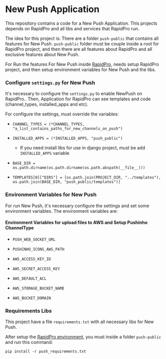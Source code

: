 # New Push Application

This repository contains a code for a New Push Application. This projects depends on RapidPro and all libs and services that RapidPro run.  

The idea for this project is: There are a folder `push-public` that contains all features for New Push. `push-public` folder must be couple inside a root for RapidPro project, and then there are all features about RapidPro and all exclusive features about New Push.

For Run the features For New Push inside [RapidPro](http://rapidpro.github.io/rapidpro/docs/), needs setup RapidPro project, and then setup environment variables for New Push and the libs.

### Configure `settings.py` for New Push

It's necessary to configure the `settings.py` to enable NewPush on RapidPro.. Then, Application for RapidPro can see templates and code (channel_types, installed_apps and etc).  

For configure the settings, must override the variables:

* `CHANNEL_TYPES = (*CHANNEL_TYPES, "a_list_contains_paths_for_new_channels_on_push")`

* `INSTALLED_APPS = (*INSTALLED_APPS, "push_public")`
	- If you need install libs for use in django project, must be add `INSTALLED_APPS` variable

* `BASE_DIR = os.path.dirname(os.path.dirname(os.path.abspath(__file__)))`

* `TEMPLATES[0]["DIRS"] = [os.path.join(PROJECT_DIR, "../templates"), os.path.join(BASE_DIR, "push_public/templates")]`

### Environment Variables for New Push

For run New Push, it's necessary configure the settings and set some environment variables. The environment variables are:

#### Environment Variables for upload files to AWS and Setup Pushinho ChannelType

* `PUSH_WEB_SOCKET_URL`

* `PUSHINHO_ICONS_AWS_PATH`

* `AWS_ACCESS_KEY_ID`

* `AWS_SECRET_ACCESS_KEY`

* `AWS_DEFAULT_ACL`

* `AWS_STORAGE_BUCKET_NAME`

* `AWS_BUCKET_DOMAIN`

### Requirements Libs

This project have a file `requirements.txt` with all necessary libs for New Push.

After setup the [RapidPro environment](http://rapidpro.github.io/rapidpro/docs/development/), you must inside a folder `push-public` and run this command:

`pip install -r push_requirements.txt`
